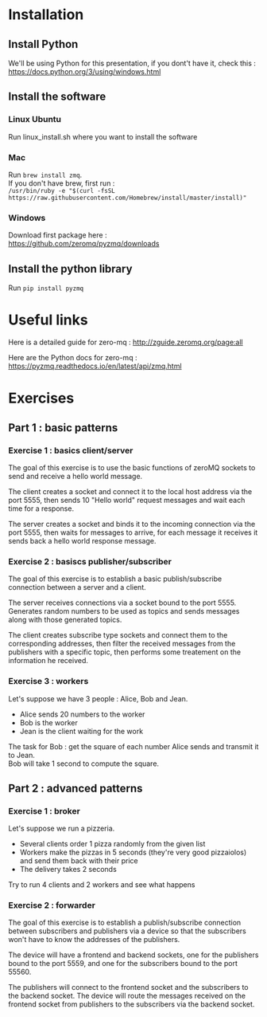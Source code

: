 # Installation

## Install Python

We'll be using Python for this presentation, if you dont't have it, check this : https://docs.python.org/3/using/windows.html

## Install the software

### Linux Ubuntu

Run linux_install.sh where you want to install the software

### Mac

Run `brew install zmq`.</br>
If you don't have brew, first run : </br>
`/usr/bin/ruby -e "$(curl -fsSL https://raw.githubusercontent.com/Homebrew/install/master/install)"`

### Windows

Download first package here : https://github.com/zeromq/pyzmq/downloads

## Install the python library

Run `pip install pyzmq`

# Useful links

Here is a detailed guide for zero-mq : http://zguide.zeromq.org/page:all</br>

Here are the Python docs for zero-mq : https://pyzmq.readthedocs.io/en/latest/api/zmq.html

# Exercises

## Part 1 : basic patterns

### Exercise 1 : basics client/server

The goal of this exercise is to use the basic functions of zeroMQ sockets to send and receive a hello world message.

The client creates a socket and connect it to the local host address via the port 5555, then sends 10 "Hello world" request messages and wait each time for a response.

The server creates a socket and binds it to the incoming connection via the port 5555, then waits for messages to arrive, for each message it receives it sends back a hello world response message.

### Exercise 2 : basiscs publisher/subscriber

The goal of this exercise is to establish a basic publish/subscribe connection between a server and a client.

The server receives connections via a socket bound to the port 5555. Generates random numbers to be used as topics and sends messages along with those generated topics.

The client creates subscribe type sockets and connect them to the corresponding addresses, then filter the received messages from the publishers with a specific topic, then performs some treatement on the information he received.

### Exercise 3 : workers

Let's suppose we have 3 people : Alice, Bob and Jean.

- Alice sends 20 numbers to the worker
- Bob is the worker
- Jean is the client waiting for the work

The task for Bob : get the square of each number Alice sends and transmit it to Jean.</br>
Bob will take 1 second to compute the square.

## Part 2 : advanced patterns

### Exercise 1 : broker

Let's suppose we run a pizzeria.

- Several clients order 1 pizza randomly from the given list
- Workers make the pizzas in 5 seconds (they're very good pizzaiolos) and send them back with their price
- The delivery takes 2 seconds

Try to run 4 clients and 2 workers and see what happens

### Exercise 2 : forwarder

The goal of this exercise is to establish a publish/subscribe connection between subscribers and publishers via a device so that the subscribers won't have to know the addresses of the publishers.

The device will have a frontend and backend sockets, one for the publishers bound to the port 5559, and one for the subscribers bound to the port 55560.

The publishers will connect to the frontend socket and the subscribers to the backend socket.
The device will route the messages received on the frontend socket from publishers to the subscribers via the backend socket.


